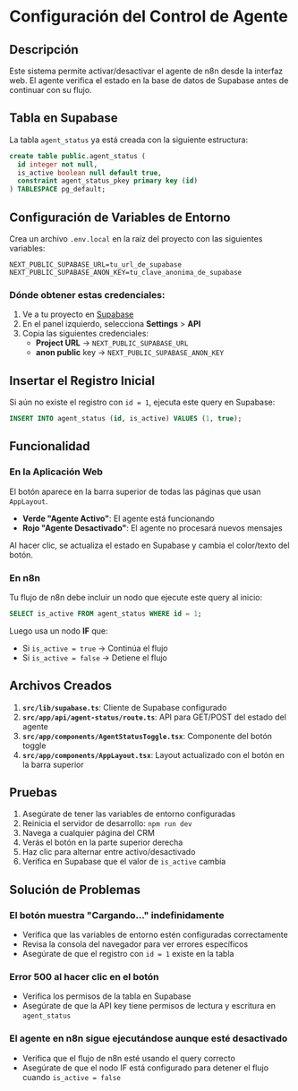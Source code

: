 # Configuración del Control de Agente

## Descripción

Este sistema permite activar/desactivar el agente de n8n desde la interfaz web. El agente verifica el estado en la base de datos de Supabase antes de continuar con su flujo.

## Tabla en Supabase

La tabla `agent_status` ya está creada con la siguiente estructura:

```sql
create table public.agent_status (
  id integer not null,
  is_active boolean null default true,
  constraint agent_status_pkey primary key (id)
) TABLESPACE pg_default;
```

## Configuración de Variables de Entorno

Crea un archivo `.env.local` en la raíz del proyecto con las siguientes variables:

```env
NEXT_PUBLIC_SUPABASE_URL=tu_url_de_supabase
NEXT_PUBLIC_SUPABASE_ANON_KEY=tu_clave_anonima_de_supabase
```

### Dónde obtener estas credenciales:

1. Ve a tu proyecto en [Supabase](https://supabase.com)
2. En el panel izquierdo, selecciona **Settings** > **API**
3. Copia las siguientes credenciales:
   - **Project URL** → `NEXT_PUBLIC_SUPABASE_URL`
   - **anon public** key → `NEXT_PUBLIC_SUPABASE_ANON_KEY`

## Insertar el Registro Inicial

Si aún no existe el registro con `id = 1`, ejecuta este query en Supabase:

```sql
INSERT INTO agent_status (id, is_active) VALUES (1, true);
```

## Funcionalidad

### En la Aplicación Web

El botón aparece en la barra superior de todas las páginas que usan `AppLayout`. 

- **Verde "Agente Activo"**: El agente está funcionando
- **Rojo "Agente Desactivado"**: El agente no procesará nuevos mensajes

Al hacer clic, se actualiza el estado en Supabase y cambia el color/texto del botón.

### En n8n

Tu flujo de n8n debe incluir un nodo que ejecute este query al inicio:

```sql
SELECT is_active FROM agent_status WHERE id = 1;
```

Luego usa un nodo **IF** que:
- Si `is_active = true` → Continúa el flujo
- Si `is_active = false` → Detiene el flujo

## Archivos Creados

1. **`src/lib/supabase.ts`**: Cliente de Supabase configurado
2. **`src/app/api/agent-status/route.ts`**: API para GET/POST del estado del agente
3. **`src/app/components/AgentStatusToggle.tsx`**: Componente del botón toggle
4. **`src/app/components/AppLayout.tsx`**: Layout actualizado con el botón en la barra superior

## Pruebas

1. Asegúrate de tener las variables de entorno configuradas
2. Reinicia el servidor de desarrollo: `npm run dev`
3. Navega a cualquier página del CRM
4. Verás el botón en la parte superior derecha
5. Haz clic para alternar entre activo/desactivado
6. Verifica en Supabase que el valor de `is_active` cambia

## Solución de Problemas

### El botón muestra "Cargando..." indefinidamente
- Verifica que las variables de entorno estén configuradas correctamente
- Revisa la consola del navegador para ver errores específicos
- Asegúrate de que el registro con `id = 1` existe en la tabla

### Error 500 al hacer clic en el botón
- Verifica los permisos de la tabla en Supabase
- Asegúrate de que la API key tiene permisos de lectura y escritura en `agent_status`

### El agente en n8n sigue ejecutándose aunque esté desactivado
- Verifica que el flujo de n8n esté usando el query correcto
- Asegúrate de que el nodo IF está configurado para detener el flujo cuando `is_active = false`

